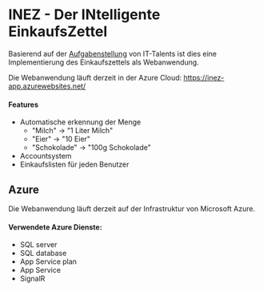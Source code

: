 # INEZ - Der INtelligente EinkaufsZettel

Basierend auf der [Aufgabenstellung](https://www.it-talents.de/foerderung/code-competition/edeka-digital-code-competition-08-2019) von IT-Talents ist dies eine Implementierung des Einkaufszettels als Webanwendung.

Die Webanwendung läuft derzeit in der Azure Cloud: https://inez-app.azurewebsites.net/


#### Features
- Automatische erkennung der Menge
  - "Milch" -> "1 Liter Milch"
  - "Eier" -> "10 Eier"
  - "Schokolade" -> "100g Schokolade"
- Accountsystem
- Einkaufslisten für jeden Benutzer


## Azure

Die Webanwendung läuft derzeit auf der Infrastruktur von Microsoft Azure.

#### Verwendete Azure Dienste:
- SQL server
- SQL database
- App Service plan
- App Service
- SignalR
